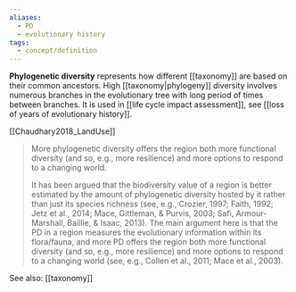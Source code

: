 ```yaml
---
aliases:
  - PD
  - evolutionary history
tags:
  - concept/definition
---
```

**Phylogenetic diversity** represents how different [[taxonomy]] are based on their common ancestors. High [[taxonomy|phylogeny]] diversity involves numerous branches in the evolutionary tree with long period of times between branches. It is used in [[life cycle impact assessment]], see [[loss of years of evolutionary history]].

[[Chaudhary2018_LandUse]]
> More phylogenetic diversity offers the region both more functional diversity (and so, e.g., more resilience) and more options to respond to a changing world.
> 
> It has been argued that the biodiversity value of  a region is better estimated by the amount of phylogenetic diversity  hosted by it rather than just its species richness (see, e.g., Crozier,  1997; Faith, 1992; Jetz et al., 2014; Mace, Gittleman, & Purvis, 2003;  Safi, Armour-Marshall, Baillie, & Isaac, 2013). The main argument  here is that the PD in a region measures the evolutionary information within its flora/fauna, and more PD offers the region both more  functional diversity (and so, e.g., more resilience) and more options to  respond to a changing world (see, e.g., Collen et al., 2011; Mace et al.,  2003).

See also:
[[taxonomy]]